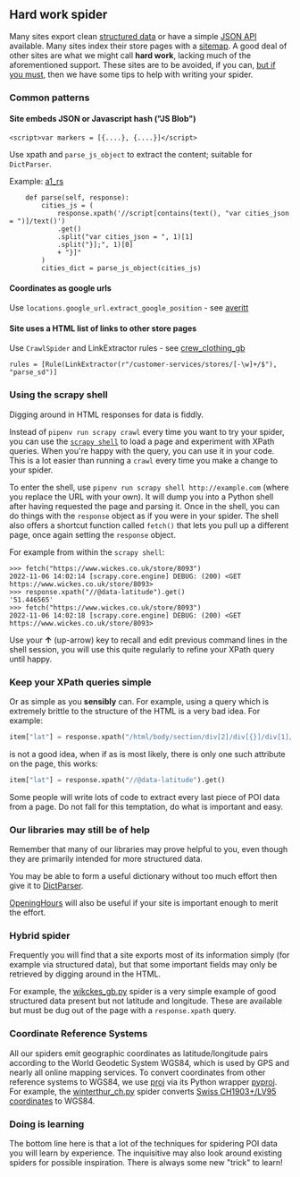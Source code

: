## Hard work spider

Many sites export clean [structured data](./STRUCTURED_DATA.md) or have a simple [JSON API](./API_SPIDER.md) available. Many sites index their store pages with a [sitemap](./SITEMAP.md). A good deal of other sites are what we might call **hard work**, lacking much of the aforementioned support. These sites are to be avoided, if you can, [but if you must](./WHY_SPIDER.md), then we have some tips to help with writing your spider.

### Common patterns

#### Site embeds JSON or Javascript hash ("JS Blob")

```
<script>var markers = [{....}, {....}]</script>
```

Use xpath and `parse_js_object` to extract the content; suitable for `DictParser`.

Example: [a1_rs](../locations/spiders/a1_rs.py)
```
    def parse(self, response):
        cities_js = (
            response.xpath('//script[contains(text(), "var cities_json = ")]/text()')
            .get()
            .split("var cities_json = ", 1)[1]
            .split("}];", 1)[0]
            + "}]"
        )
        cities_dict = parse_js_object(cities_js)
```

#### Coordinates as google urls

Use `locations.google_url.extract_google_position` - see [averitt](../locations/spiders/averitt.py)

#### Site uses a HTML list of links to other store pages

Use `CrawlSpider` and LinkExtractor rules - see [crew_clothing_gb](../locations/spiders/crew_clothing_gb.py)

```
rules = [Rule(LinkExtractor(r"/customer-services/stores/[-\w]+/$"), "parse_sd")]
```

### Using the scrapy shell

Digging around in HTML responses for data is fiddly.

Instead of `pipenv run scrapy crawl` every time you want to try your spider, you can use the [`scrapy shell`](https://doc.scrapy.org/en/latest/topics/shell.html) to load a page and experiment with XPath queries. When you're happy with the query, you can use it in your code. This is a lot easier than running a `crawl` every time you make a change to your spider.

To enter the shell, use `pipenv run scrapy shell http://example.com` (where you replace the URL with your own). It will dump you into a Python shell after having requested the page and parsing it. Once in the shell, you can do things with the `response` object as if you were in your spider. The shell also offers a shortcut function called `fetch()` that lets you pull up a different page, once again setting the `response` object.

For example from within the `scrapy shell`:

```
>>> fetch("https://www.wickes.co.uk/store/8093")
2022-11-06 14:02:14 [scrapy.core.engine] DEBUG: (200) <GET https://www.wickes.co.uk/store/8093>
>>> response.xpath("//@data-latitude").get()
'51.446565'
>>> fetch("https://www.wickes.co.uk/store/8093")
2022-11-06 14:02:18 [scrapy.core.engine] DEBUG: (200) <GET https://www.wickes.co.uk/store/8093>
```

Use your **&#8593;** (up-arrow) key to recall and edit previous command lines in the shell session, you will use this quite regularly to refine your XPath query until happy.

### Keep your XPath queries simple

Or as simple as you **sensibly** can. For example, using a query which is extremely brittle to the structure of the HTML is a very bad idea. For example:

```python
item["lat"] = response.xpath("/html/body/section/div[2]/div[{}]/div[1]//@data-latitude").get()
```

is not a good idea, when if as is most likely, there is only one such attribute on the page, this works:

```python
item["lat"] = response.xpath("//@data-latitude").get()
```

Some people will write lots of code to extract every last piece of POI data from a page. Do not fall for this temptation, do what is important and easy.

### Our libraries may still be of help

Remember that many of our libraries may prove helpful to you, even though they are primarily intended for more structured data.

You may be able to form a useful dictionary without too much effort then give it to [DictParser](../locations/dict_parser.py).

[OpeningHours](../locations/hours.py) will also be useful if your site is important enough to merit the effort.

### Hybrid spider

Frequently you will find that a site exports most of its information simply (for example via structured data), but that some important fields may only be retrieved by digging around in the HTML.

For example, the [wikckes_gb.py](../locations/spiders/wickes_gb.py) spider is a very simple example of good structured data present but not latitude and longitude. These are available but must be dug out of the page with a `response.xpath` query.

### Coordinate Reference Systems

All our spiders emit geographic coordinates as latitude/longitude pairs according to the World Geodetic System WGS84, which is used by GPS and nearly all online mapping services. To convert coordinates from other reference systems to WGS84, we use [proj](https://proj.org/) via its Python wrapper [pyproj](https://pyproj4.github.io/pyproj/stable/examples.html).  For example, the [winterthur_ch.py](../locations/spiders/winterthur_ch.py) spider converts [Swiss CH1903+/LV95 coordinates](https://epsg.io/2056) to WGS84.

### Doing is learning

The bottom line here is that a lot of the techniques for spidering POI data you will learn by experience. The inquisitive may also look around existing spiders for possible inspiration. There is always some new "trick" to learn!

